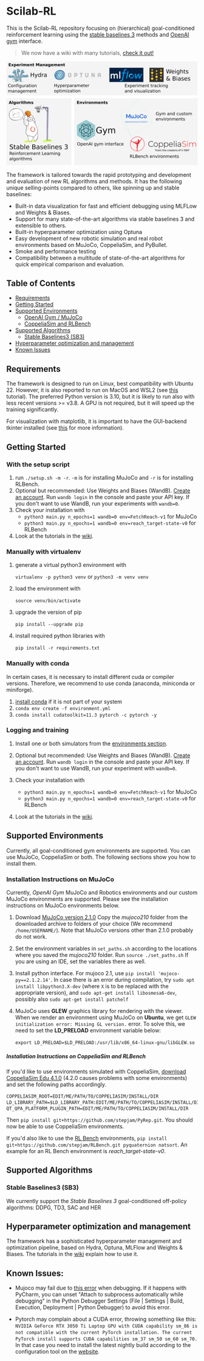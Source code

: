 # Scilab-RL

This is the Scilab-RL repository focusing on (hierarchical) goal-conditioned reinforcement learning using the [stable baselines 3](https://stable-baselines3.readthedocs.io/en/master/) methods and [OpenAI gym](https://gym.openai.com/) interface.
> We now have a wiki with many tutorials, [check it out!](https://collaborating.tuhh.de/ckv0173/Scilab-RL/-/wikis/home)

![](overview.svg)

The framework is tailored towards the rapid prototyping and development and evaluation of new RL algorithms and methods. It has the following unique selling-points compared to others, like spinning up and stable baselines:
* Built-in data visualization for fast and efficient debugging using MLFLow and Weights & Biases.
* Support for many state-of-the-art algorithms via stable baselines 3 and extensible to others. 
* Built-in hyperparameter optimization using Optuna
* Easy development of new robotic simulation and real robot environments based on MuJoCo, CoppeliaSim, and PyBullet. 
* Smoke and performance testing
* Compatibility between a multitude of state-of-the-art algorithms for quick empirical comparison and evaluation. 

## Table of Contents

- [Requirements](#requirements)
- [Getting Started](#getting-started)
- [Supported Environments](#supported-environments)
  * [OpenAI Gym / MuJoCo](#installation-instructions-on-mujoco)
  * [CoppeliaSim and RLBench](#installation-instructions-on-coppeliasim-and-rlbench)
- [Supported Algorithms](#supported-algorithms)
  * [Stable Baselines3 (SB3)](#stable-baselines3-(sb3))
- [Hyperparameter optimization and management](#hyperparameter-optimization-and-management)
- [Known Issues](#known-issues)

## Requirements
The framework is designed to run on Linux, best compatibility with Ubuntu 22. However, it is also reported to run on MacOS and WSL2 (see [this](https://collaborating.tuhh.de/ckv0173/Scilab-RL/-/wikis/Running-on-Windows-with-WSL2) tutorial). The preferred Python version is 3.10, but it is likely to run also with less recent versions >= v3.8. A GPU is not required, but it will speed up the training significantly. 

For visualization with matplotlib, it is important to have the GUI-backend tkinter installed (see [this](https://stackoverflow.com/questions/56656777/userwarning-matplotlib-is-currently-using-agg-which-is-a-non-gui-backend-so) for more information).

## Getting Started

### With the setup script

1. run `./setup.sh -m -r`. `-m` is for installing MuJoCo and `-r` is for installing RLBench.
2. Optional but recommended: Use Weights and Biases (WandB). [Create an account](https://app.wandb.ai/login?signup=true). Run `wandb login` in the console and paste your API key. If you don't want to use WandB, run your experiments with `wandb=0`.
3. Check your installation with
   - `python3 main.py n_epochs=1 wandb=0 env=FetchReach-v1` for MuJoCo
   - `python3 main.py n_epochs=1 wandb=0 env=reach_target-state-v0` for RLBench
4. Look at the tutorials in the [wiki](https://collaborating.tuhh.de/ckv0173/Scilab-RL/-/wikis/home).

### Manually with virtualenv
1. generate a virtual python3 environment with

    `virtualenv -p python3 venv` or
    `python3 -m venv venv`

2. load the environment with

    `source venv/bin/activate`

3. upgrade the version of pip

    `pip install --upgrade pip`

4. install required python libraries with

    `pip install -r requirements.txt`

### Manually with conda
In certain cases, it is necessary to install different cuda or compiler versions.
Therefore, we recommend to use conda (anaconda, miniconda or miniforge).

1. [install conda](https://conda.io/docs/user-guide/install/index.html) if it is not part of your system
2. `conda env create -f environment.yml`
3. `conda install cudatoolkit=11.3 pytorch -c pytorch -y`

### Logging and training

1. Install one or both simulators from the [environments section](#supported-environments).

2. Optional but recommended: Use Weights and Biases (WandB). [Create an account](https://app.wandb.ai/login?signup=true). Run `wandb login` in the console and paste your API key. If you don't want to use WandB, run your experiment with `wandb=0`.

3. Check your installation with
   - `python3 main.py n_epochs=1 wandb=0 env=FetchReach-v1` for MuJoCo
   - `python3 main.py n_epochs=1 wandb=0 env=reach_target-state-v0` for RLBench

4. Look at the tutorials in the [wiki](https://collaborating.tuhh.de/ckv0173/Scilab-RL/-/wikis/home).

## Supported Environments
Currently, all goal-conditioned gym environments are supported.
You can use MuJoCo, CoppeliaSim or both. The following sections show you how to install them.

### Installation Instructions on MuJoCo
Currently, _OpenAI Gym_ MuJoCo and Robotics environments and our custom MuJoCo environments are supported. Please see the installation instructions on MuJoCo environments below.

1. Download [MuJoCo version 2.1.0](https://github.com/deepmind/mujoco/releases/tag/2.1.0) 
   Copy the *mujoco210* folder from the downloaded archive
      to folders of your choice (We recommend `/home/USERNAME/`). Note that MuJoCo versions other than 2.1.0 probably do not work. 

1. Set the environment variables in `set_paths.sh` according to the
   locations where you saved the *mujoco210* folder.
   Run `source ./set_paths.sh`
   If you are using an IDE, set the variables there as well.

1. Install python interface. For mujoco 2.1, use `pip install 'mujoco-py==2.1.2.14'`. In case there is an error during compilation, try `sudo apt install libpython3.X-dev` (where `X` is to be replaced with the appropriate version), and `sudo apt-get install libosmesa6-dev`, possibly also `sudo apt-get install patchelf`

1. MuJoCo uses **GLEW** graphics library for rendering with the viewer. When we render an environment using MuJoCo on **Ubuntu**, we get `GLEW initialization error: Missing GL version.` error. To solve this, we need to set the **LD_PRELOAD** environment variable below:

    `export LD_PRELOAD=$LD_PRELOAD:/usr/lib/x86_64-linux-gnu/libGLEW.so`
    
##### Installation Instructions on CoppeliaSim and RLBench
If you'd like to use environments simulated with CoppeliaSim,
[download CoppeliaSim Edu 4.1.0](https://www.coppeliarobotics.com/previousVersions) (4.2.0 causes problems with some environments)
and set the following paths accordingly.
```
COPPELIASIM_ROOT=EDIT/ME/PATH/TO/COPPELIASIM/INSTALL/DIR
LD_LIBRARY_PATH=$LD_LIBRARY_PATH:EDIT/ME/PATH/TO/COPPELIASIM/INSTALL/DIR
QT_QPA_PLATFORM_PLUGIN_PATH=EDIT/ME/PATH/TO/COPPELIASIM/INSTALL/DIR
```
Then `pip install git+https://github.com/stepjam/PyRep.git`. You should now be able to use
CoppeliaSim environments.

If you'd also like to use the [RL Bench](https://github.com/stepjam/RLBench) environments,
`pip install git+https://github.com/stepjam/RLBench.git pyquaternion natsort`.
An example for an RL Bench environment is *reach_target-state-v0*.

## Supported Algorithms

### Stable Baselines3 (SB3)
We currently support the _Stable Baselines 3_ goal-conditioned off-policy algorithms: DDPG, TD3, SAC and HER

## Hyperparameter optimization and management
The framework has a sophisticated hyperparameter management and optimization pipeline, based on Hydra, Optuna, MLFlow and Weights & Biases.
The tutorials in the [wiki](https://collaborating.tuhh.de/ckv0173/Scilab-RL/-/wikis/home) explain how to use it.

## Known Issues:

- Mujoco may fail due to [this error](https://github.com/openai/mujoco-py/issues/544) when debugging. If it happens with PyCharm, you can unset "Attach to subprocess automatically while debugging" in the Python Debugger Settings (File | Settings | Build, Execution, Deployment | Python Debugger) to avoid this error.

- Pytorch may complain about a CUDA error, throwing something like this: 
`NVIDIA GeForce RTX 3050 Ti Laptop GPU with CUDA capability sm_86 is not compatible with the current PyTorch installation.
The current PyTorch install supports CUDA capabilities sm_37 sm_50 sm_60 sm_70.`
In that case you need to install the latest nightly build according to the configuration tool on the [website](https://pytorch.org/get-started/locally/).
